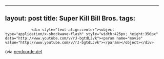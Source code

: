 
---
layout: post
title: Super Kill Bill Bros.
tags:
---


                <div style="text-align:center"><object type="application/x-shockwave-flash" style="width:425px; height:350px" data="http://www.youtube.com/v/rJ-bgtdLJvk"><param name="movie" value="http://www.youtube.com/v/rJ-bgtdLJvk"></param></object></div>
<p>(via <a href="http://www.nerdcore.de/wp/2007/12/04/kill-bill-fight-scene-mit-super-mario-sounds/">nerdcorde.de</a>)</p>
